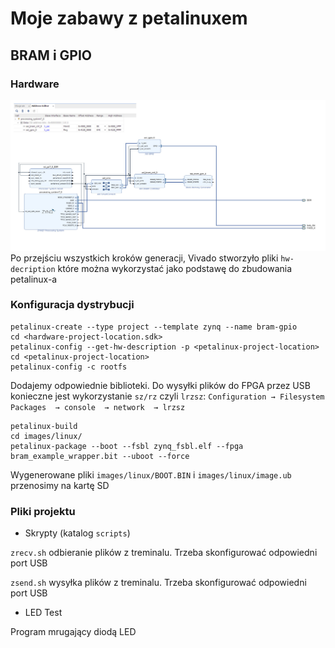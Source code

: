 # Moje zabawy z petalinuxem
## BRAM i GPIO
### Hardware
![alt text](./docs/bram-with-gpio.jpg "BRAM controller z GPIO")
Po przejściu wszystkich kroków generacji, Vivado stworzyło pliki `hw-decription` które można wykorzystać jako podstawę do zbudowania petalinux-a
### Konfiguracja dystrybucji
```
petalinux-create --type project --template zynq --name bram-gpio
cd <hardware-project-location.sdk>
petalinux-config --get-hw-description -p <petalinux-project-location>
cd <petalinux-project-location>
petalinux-config -c rootfs
``` 
Dodajemy odpowiednie biblioteki. Do wysyłki plików do FPGA przez USB konieczne jest wykorzystanie `sz/rz` czyli `lrzsz`: `Configuration → Filesystem Packages  → console  → network  → lrzsz`
``` 
petalinux-build
cd images/linux/
petalinux-package --boot --fsbl zynq_fsbl.elf --fpga bram_example_wrapper.bit --uboot --force
 ```
Wygenerowane pliki `images/linux/BOOT.BIN` i `images/linux/image.ub` przenosimy na kartę SD
### Pliki projektu
- Skrypty (katalog `scripts`)

`zrecv.sh` odbieranie plików z treminalu. Trzeba skonfigurować odpowiedni port USB
 
`zsend.sh` wysyłka plików z treminalu. Trzeba skonfigurować odpowiedni port USB

- LED Test

Program mrugający diodą LED 
